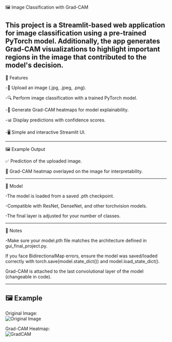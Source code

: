 🖼️ Image Classification with Grad-CAM

This project is a Streamlit-based web application for image classification using a pre-trained PyTorch model.
Additionally, the app generates Grad-CAM visualizations to highlight important regions in the image that contributed to the model's decision.
----------------------------------------------
🚀 Features

-📂 Upload an image (.jpg, .jpeg, .png).

-🔍 Perform image classification with a trained PyTorch model.

-🌈 Generate Grad-CAM heatmaps for model explainability.

-📊 Display predictions with confidence scores.

-🖥️ Simple and interactive Streamlit UI.


------------------------------------------------------------------
🖼️ Example Output

✅ Prediction of the uploaded image.

🌈 Grad-CAM heatmap overlayed on the image for interpretability.

-----------------------------------------------------------------

🧠 Model

-The model is loaded from a saved .pth checkpoint.

-Compatible with ResNet, DenseNet, and other torchvision models.

-The final layer is adjusted for your number of classes.

----------------------------------------------------------------------------

📌 Notes

-Make sure your model.pth file matches the architecture defined in gui_final_project.py.

If you face BidirectionalMap errors, ensure the model was saved/loaded correctly with torch.save(model.state_dict()) and model.load_state_dict().

Grad-CAM is attached to the last convolutional layer of the model (changeable in code).

-----------------------------------------------------------------------------------------------------------------

## 🖼️ Example

Original Image:  
![Original Image](images/original.jpg)

Grad-CAM Heatmap:  
![GradCAM](images/gradcam.jpg)
